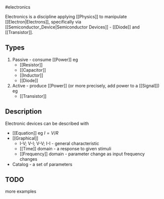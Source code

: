 #electronics 

Electronics is a discipline applying [[Physics]] to manipulate [[Electron|Electrons]], specifically via [[Semiconductor_Device|Semiconductor Devices]] - [[Diode]] and [[Transistor]].


## Types
1. Passive - consume [[Power]] eg
	- [[Resistor]]
	- [[Capacitor]]
	- [[Inductor]]
	- [[Diode]]
2. Active - produce [[Power]] (or more precisely, add power to a [[Signal]]) eg 
	- [[Transistor]]


## Description
Electronic devices can be described with
- [[Equation]] eg $I = V/R$
- [[Graphical]] 
	- I-V; V-I; V-V; I-I - general characteristic
	- [[Time]] domain - a response to given stimuli
	- [[Frequency]] domain - parameter change as input frequency changes
- Catalog - a set of parameters 


## TODO
more examples